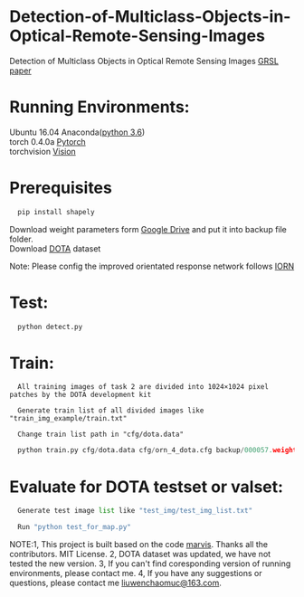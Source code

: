 # Detection-of-Multiclass-Objects-in-Optical-Remote-Sensing-Images
Detection of Multiclass Objects in Optical Remote Sensing Images [GRSL paper](https://ieeexplore.ieee.org/document/8573851)  
# Running Environments:
Ubuntu 16.04
Anaconda([python 3.6](https://www.anaconda.com/download/#linux))   
torch 0.4.0a  [Pytorch](https://github.com/pytorch/pytorch#from-source)  
torchvision [Vision](https://github.com/pytorch/vision)
  
  
# Prerequisites
```python
  pip install shapely  
``` 
Download weight parameters form [Google Drive](https://drive.google.com/file/d/1pvsVnxh4fqhkiInegHLlqunLvCHJENz8/view?usp=sharing) and put it into backup file folder.  
Download [DOTA](https://captain-whu.github.io/DOTA/index.html) dataset  
  
Note: Please config the improved orientated response network follows [IORN](https://github.com/wdczs/ImprovedORN)

# Test:  
```python
  python detect.py  
```
# Train:  

```
  All training images of task 2 are divided into 1024×1024 pixel patches by the DOTA development kit  
```
```
  Generate train list of all divided images like "train_img_example/train.txt"   
```
```
  Change train list path in "cfg/dota.data"  
```
```python
  python train.py cfg/dota.data cfg/orn_4_dota.cfg backup/000057.weights  
```

# Evaluate for DOTA testset or valset:  
```python
  Generate test image list like "test_img/test_img_list.txt"  
```
```python
  Run "python test_for_map.py"
```

NOTE:1, This project is built based on the code [marvis](https://github.com/marvis/pytorch-yolo2). Thanks all the contributors. MIT License. 2, DOTA dataset was updated, we have not tested the new version. 3, If you can't find coresponding version of running environments, please contact me. 4, If you have any suggestions or questions, please contact me liuwenchaomuc@163.com.
